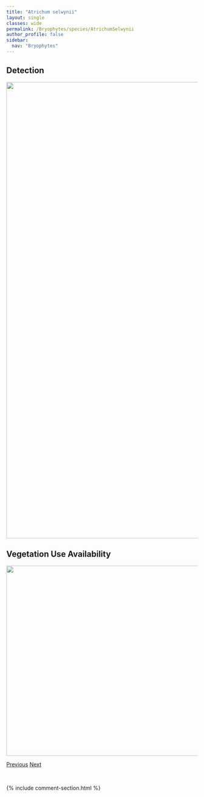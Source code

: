 ```yaml
---
title: "Atrichum selwynii"
layout: single
classes: wide
permalink: /Bryophytes/species/AtrichumSelwynii
author_profile: false
sidebar:
  nav: "Bryophytes"
---
```


<h2>Detection</h2>

<a href="https://drive.google.com/uc?export=view&id=1sW8GWCii_guIUhZsgoNdubSCBdTGpFO1">
<img src="https://drive.google.com/uc?export=view&id=1sW8GWCii_guIUhZsgoNdubSCBdTGpFO1" height = "1200" width = "800">
</a>


<h2>Vegetation Use Availability</h2>

<a href="https://drive.google.com/uc?export=view&id=1tTNGHqQQLw1TaGZ9HpS415wV-r5vzzT3">
<img src="https://drive.google.com/uc?export=view&id=1tTNGHqQQLw1TaGZ9HpS415wV-r5vzzT3" height = "500" width = "1000">
</a>


<a href="/DevelopmentWebsite/Bryophytes/species/AndreaeaRupestris" class="pagination--pager" title="Andreaea rupestris">Previous</a> <a href="/DevelopmentWebsite/Bryophytes/species/AulacomniumAcuminatum" class="pagination--pager" title="Aulacomnium acuminatum">Next</a>

<p>&nbsp;</p>

{% include comment-section.html %}
